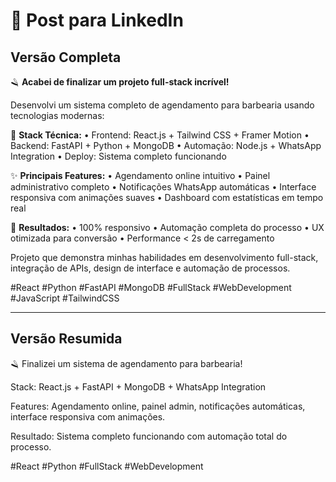 # 📝 Post para LinkedIn

## Versão Completa
🪒 **Acabei de finalizar um projeto full-stack incrível!**

Desenvolvi um sistema completo de agendamento para barbearia usando tecnologias modernas:

🚀 **Stack Técnica:**
• Frontend: React.js + Tailwind CSS + Framer Motion
• Backend: FastAPI + Python + MongoDB
• Automação: Node.js + WhatsApp Integration
• Deploy: Sistema completo funcionando

✨ **Principais Features:**
• Agendamento online intuitivo
• Painel administrativo completo
• Notificações WhatsApp automáticas
• Interface responsiva com animações suaves
• Dashboard com estatísticas em tempo real

🎯 **Resultados:**
• 100% responsivo
• Automação completa do processo
• UX otimizada para conversão
• Performance < 2s de carregamento

Projeto que demonstra minhas habilidades em desenvolvimento full-stack, integração de APIs, design de interface e automação de processos.

#React #Python #FastAPI #MongoDB #FullStack #WebDevelopment #JavaScript #TailwindCSS

---

## Versão Resumida
🪒 Finalizei um sistema de agendamento para barbearia!

Stack: React.js + FastAPI + MongoDB + WhatsApp Integration

Features: Agendamento online, painel admin, notificações automáticas, interface responsiva com animações.

Resultado: Sistema completo funcionando com automação total do processo.

#React #Python #FullStack #WebDevelopment